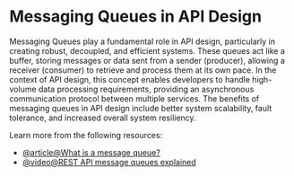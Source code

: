 # Messaging Queues in API Design

Messaging Queues play a fundamental role in API design, particularly in creating robust, decoupled, and efficient systems. These queues act like a buffer, storing messages or data sent from a sender (producer), allowing a receiver (consumer) to retrieve and process them at its own pace. In the context of API design, this concept enables developers to handle high-volume data processing requirements, providing an asynchronous communication protocol between multiple services. The benefits of messaging queues in API design include better system scalability, fault tolerance, and increased overall system resiliency.

Learn more from the following resources:

- [@article@What is a message queue?](https://aws.amazon.com/message-queue/)
- [@video@REST API message queues explained](https://www.youtube.com/watch?v=2idPgA6IN_Q)